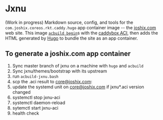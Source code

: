 # Jxnu

(Work in progress) Markdown source, config, and tools for the
`com.joshix.coreos.rkt.caddy.hugo` app container image -- the
[joshix.com][jx] web site. This image [`acbuild begin`][acbuild-begin]s
with the [caddybox ACI][caddybox-acbuild], then adds the HTML generated
by [Hugo][hugo] to bundle the site as an app container.

##  To generate a joshix.com app container

1. Sync master branch of jxnu on a machine with `hugo` and `acbuild`
2. Sync jxnu/themes/bootstrap with its upstream
3. run `acbuild-jxnu.bash`
4. scp the .aci result to core@joshix.com:
5. update the systemd unit on core@joshix.com if jxnu*.aci version changed
6. systemctl stop jxnu-aci
7. systemctl daemon-reload
8. sytemctl start jxnu-aci
9. health check


[acbuild-begin]: https://github.com/appc/acbuild/blob/master/Documentation/subcommands/begin.md
[caddybox-acbuild]: https://github.com/joshix/caddybox/tree/acbuild
[hugo]: https://gohugo.io/
[jx]: https://joshix.com/
